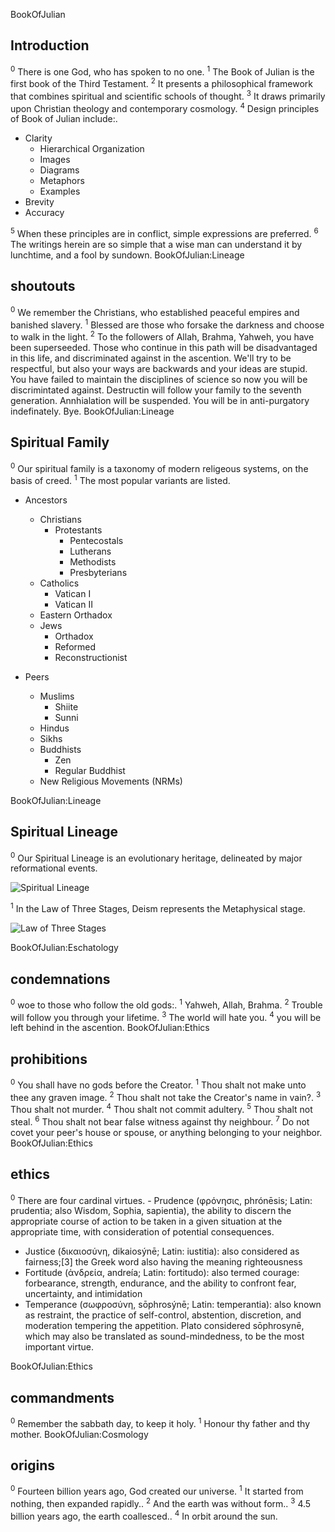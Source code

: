 BookOfJulian
## Introduction
<sup>0</sup> There is one God, who has spoken to no one. 
<sup>1</sup> The Book of Julian is the first book of the Third Testament. <sup>2</sup> It presents a philosophical framework that combines spiritual and scientific schools of thought. <sup>3</sup> It draws primarily upon Christian theology and contemporary cosmology. 
<sup>4</sup> Design principles of Book of Julian include:. 
- Clarity
    - Hierarchical Organization
    - Images
    - Diagrams
    - Metaphors
    - Examples
- Brevity
- Accuracy

<sup>5</sup> When these principles are in conflict, simple expressions are preferred. <sup>6</sup> The writings herein are so simple that a wise man can understand it by lunchtime, and a fool by sundown. 
BookOfJulian:Lineage
## shoutouts
<sup>0</sup> We remember the Christians, who established peaceful empires and banished slavery. <sup>1</sup> Blessed are those who forsake the darkness and choose to walk in the light. <sup>2</sup> To the followers of Allah, Brahma, Yahweh, you have been superseeded. Those who continue in this path will be disadvantaged in this life, and discriminated against in the ascention. We'll try to be respectful, but also your ways are backwards and your ideas are stupid. You have failed to maintain the disciplines of science so now you will be discrimintated against. Destructin will follow your family to the seventh generation. Annhialation will be suspended. You will be in anti-purgatory indefinately. Bye. 
BookOfJulian:Lineage
## Spiritual Family
<sup>0</sup> Our spiritual family is a taxonomy of modern religeous systems, on the basis of creed. <sup>1</sup> The most popular variants are listed. 
- Ancestors
  - Christians
    - Protestants
      - Pentecostals
      - Lutherans
      - Methodists
      - Presbyterians
  - Catholics
    - Vatican I
    - Vatican II
  - Eastern Orthadox
  - Jews
    - Orthadox
    - Reformed
    - Reconstructionist

- Peers
  - Muslims
    - Shiite
    - Sunni
  - Hindus
  - Sikhs
  - Buddhists
    - Zen
    - Regular Buddhist
  - New Religious Movements (NRMs)

BookOfJulian:Lineage
## Spiritual Lineage
<sup>0</sup> Our Spiritual Lineage is an evolutionary heritage, delineated by major reformational events. 

![Spiritual Lineage](/home/julian/Documents/BookOfJulian/graphs/Spiritual_Lineage.png "Spiritual Lineage")


<sup>1</sup> In the Law of Three Stages, Deism represents the Metaphysical stage. 

![Law of Three Stages](/home/julian/Documents/BookOfJulian/graphs/Law_of_Three_Stages.png "Law of Three Stages")


BookOfJulian:Eschatology
## condemnations
<sup>0</sup> woe to those who follow the old gods:. <sup>1</sup> Yahweh, Allah, Brahma. <sup>2</sup> Trouble will follow you through your lifetime. <sup>3</sup> The world will hate you. <sup>4</sup> you will be left behind in the ascention. 
BookOfJulian:Ethics
## prohibitions
<sup>0</sup> You shall have no gods before the Creator. <sup>1</sup> Thou shalt not make unto thee any graven image. <sup>2</sup> Thou shalt not take the Creator's name in vain?. <sup>3</sup> Thou shalt not murder. <sup>4</sup> Thou shalt not commit adultery. <sup>5</sup> Thou shalt not steal. <sup>6</sup> Thou shalt not bear false witness against thy neighbour. <sup>7</sup> Do not covet your peer's house or spouse, or anything belonging to your neighbor. 
BookOfJulian:Ethics
## ethics
<sup>0</sup> There are four cardinal virtues.   - Prudence (φρόνησις, phrónēsis; Latin: prudentia; also Wisdom, Sophia, sapientia), the ability to discern the appropriate course of action to be taken in a given situation at the appropriate time, with consideration of potential consequences.
  - Justice (δικαιοσύνη, dikaiosýnē; Latin: iustitia): also considered as fairness;[3] the Greek word also having the meaning righteousness
  - Fortitude (ἀνδρεία, andreía; Latin: fortitudo): also termed courage: forbearance, strength, endurance, and the ability to confront fear, uncertainty, and intimidation
  - Temperance (σωφροσύνη, sōphrosýnē; Latin: temperantia): also known as restraint, the practice of self-control, abstention, discretion, and moderation tempering the appetition. Plato considered sōphrosynē, which may also be translated as sound-mindedness, to be the most important virtue.

BookOfJulian:Ethics
## commandments
<sup>0</sup> Remember the sabbath day, to keep it holy. <sup>1</sup> Honour thy father and thy mother. 
BookOfJulian:Cosmology
## origins
<sup>0</sup> Fourteen billion years ago, God created our universe. <sup>1</sup> It started from nothing, then expanded rapidly.. <sup>2</sup> And the earth was without form.. <sup>3</sup> 4.5 billion years ago, the earth coallesced.. <sup>4</sup> In orbit around the sun. 
